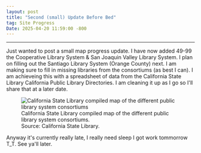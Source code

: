```yaml
---
layout: post
title: "Second (small) Update Before Bed"
tag: Site Progress
Date: 2025-04-20 11:59:00 -800
---
```

---
Just wanted to post a small map progress update. I have now added 49-99 the Cooperative Library System & San Joaquin Valley Library System. I plan on filling out the Santiago 
Library System (Orange County) next. I am making sure to fill in missing libraries from the consortiums (as best I can). I am achieveing this with a spreadsheet of data from
the California State Library California Public Library Directories. I am cleaning it up as I go so I'll share that at a later date.

<figure>
  <img src="/Library-Website/images/posts/2025-04-21-Second-Small-Update-Before-Bed/2015-03-16-CLA-Library-Systems-Map.jpeg" alt="California State Library compiled map of the different public library system consortiums">
  <figcaption>California State Library compiled map of the different public library system consortiums.<br>Source: California State Library.</figcaption>
</figure>

Anyway it's currently really late, I really need sleep I got work tommorrow T_T. See ya'll later.


